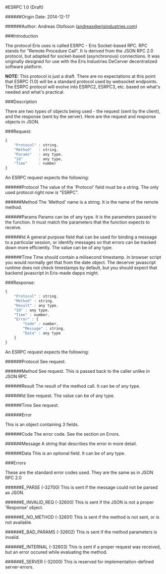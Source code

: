 #ESRPC 1.0 (Draft)

######Origin Date:
2014-12-17

######Author:
Andreas Olofsson (andreas@erisindustries.com)

###Introduction

The protocol Eris uses is called ESRPC - Eris Socket-based RPC. RPC stands for "Remote Procedure Call". It is derived from the JSON RPC 2.0 protocol, but adapted for socket-based (asynchronous) connections. It was originally designed for use with the Eris Industries DeCerver decentralized software platform.

**NOTE:** This protocol is just a draft. There are no expectations at this point that ESRPC (1.0) will be a standard protocol used by websocket endpoints. The ESRPC protocol will evolve into ESRPC2, ESRPC3, etc. based on what's needed and what's practical.

###Description

There are two types of objects being used - the request (sent by the client), and the response (sent by the server). Here are the request and response objects in JSON.

###Request:

``` javascript
{
	"Protocol" : string,
	"Method"   : string,
	"Params"   : any type,
	"Id"	   : any type,
	"Time"     : number
}
```

An ESRPC request expects the following:

######Protocol
The value of the 'Protocol' field must be a string. The only used protocol right now is "ESRPC".

######Method
The 'Method' name is a string. It is the name of the remote method.

######Params
Params can be of any type. It is the parameters passed to the function. It must match the parameters that the function expects to receive.

######Id
A general purpose field that can be used for binding a message to a particular session, or identify messages so that errors can be tracked down more efficiently. The value can be of any type.

######Time
Time should contain a milisecond timestamp. In browser script you would normally get 
that from the date object. The decerver javascript runtime does not check timestamps 
by default, but you should expect that backend javascript in Eris-made dapps might.

###Response:

``` javascript
{
	"Protocol" : string,
	"Method" : string,
	"Result" : any type,
	"Id" : any type,
	"Time" : number,
	"Error" : {
		"Code" : number,
		"Message" : string,
		"Data" : any type
	}
}
```

An ESRPC request expects the following:

######Protocol
See request.

######Method
See request. This is passed back to the caller unlike in JSON RPC

######Result
The result of the method call. It can be of any type.

######Id
See request. The value can be of any type.

######Time
See request.

######Error

This is an object containing 3 fields.

######Code
The error code. See the section on Errors.

######Message
A string that describes the error in more detail.

######Data
This is an optional field. It can be of any type.

###Errors

These are the standard error codes used. They are the same as in JSON RPC 2.0

######E_PARSE (-32700)
This is sent if the message could not be parsed as JSON.

######E_INVALID_REQ (-32600)
This is sent if the JSON is not a proper 'Response' object.

######E_NO_METHOD (-32601)
This is sent if the method is not sent, or is not available.

######E_BAD_PARAMS (-32602)
This is sent if the method parameters is invalid.

######E_INTERNAL (-32603)
This is sent if a proper request was received, but an error occured while evaluating the method.

######E_SERVER (-32000)
This is reserved for implementation-defined server-errors.
